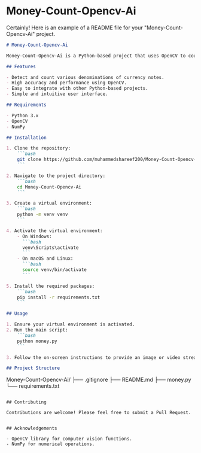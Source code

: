 # Money-Count-Opencv-Ai
Certainly! Here is an example of a README file for your "Money-Count-Opencv-Ai" project.

```markdown
# Money-Count-Opencv-Ai

Money-Count-Opencv-Ai is a Python-based project that uses OpenCV to count and recognize different denominations of currency notes. This project leverages computer vision techniques to accurately detect and tally the number of each type of currency note in an image or video stream.

## Features

- Detect and count various denominations of currency notes.
- High accuracy and performance using OpenCV.
- Easy to integrate with other Python-based projects.
- Simple and intuitive user interface.

## Requirements

- Python 3.x
- OpenCV
- NumPy

## Installation

1. Clone the repository:
    ```bash
    git clone https://github.com/muhammedshareef200/Money-Count-Opencv-Ai.git
    ```

2. Navigate to the project directory:
    ```bash
    cd Money-Count-Opencv-Ai
    ```

3. Create a virtual environment:
    ```bash
    python -m venv venv
    ```

4. Activate the virtual environment:
    - On Windows:
      ```bash
      venv\Scripts\activate
      ```
    - On macOS and Linux:
      ```bash
      source venv/bin/activate
      ```

5. Install the required packages:
    ```bash
    pip install -r requirements.txt
    ```

## Usage

1. Ensure your virtual environment is activated.
2. Run the main script:
    ```bash
    python money.py
    ```

3. Follow the on-screen instructions to provide an image or video stream for currency detection and counting.

## Project Structure

```
Money-Count-Opencv-Ai/
├── .gitignore
├── README.md
├── money.py
└── requirements.txt
```

## Contributing

Contributions are welcome! Please feel free to submit a Pull Request.


## Acknowledgements

- OpenCV library for computer vision functions.
- NumPy for numerical operations.

